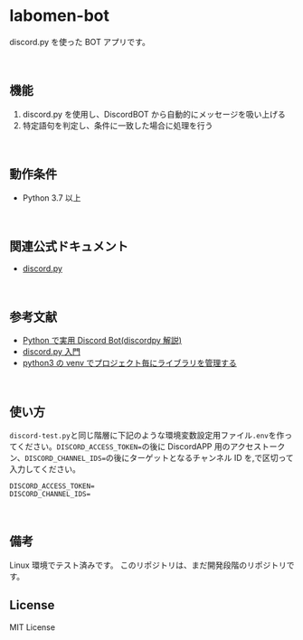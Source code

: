 # labomen-bot

discord.py を使った BOT アプリです。

<br/>

## 機能

1. discord.py を使用し、DiscordBOT から自動的にメッセージを吸い上げる
2. 特定語句を判定し、条件に一致した場合に処理を行う

<br/>

## 動作条件

- Python 3.7 以上

<br/>

## 関連公式ドキュメント

- [discord.py](https://discordpy.readthedocs.io/ja/latest/index.html)

<br/>

## 参考文献

- [Python で実用 Discord Bot(discordpy 解説)](https://qiita.com/1ntegrale9/items/9d570ef8175cf178468f)
- [discord.py 入門](https://qiita.com/sizumita/items/9d44ae7d1ce007391699)
- [python3 の venv でプロジェクト毎にライブラリを管理する](https://akogare-se.hatenablog.com/entry/2019/01/02/220330)

<br/>

## 使い方

`discord-test.py`と同じ階層に下記のような環境変数設定用ファイル`.env`を作ってください。`DISCORD_ACCESS_TOKEN=`の後に DiscordAPP 用のアクセストークン、`DISCORD_CHANNEL_IDS=`の後にターゲットとなるチャンネル ID を[,](カンマ)で区切って入力してください。

```env
DISCORD_ACCESS_TOKEN=
DISCORD_CHANNEL_IDS=
```

<br/>

## 備考

Linux 環境でテスト済みです。
このリポジトリは、まだ開発段階のリポジトリです。

## License

MIT License
